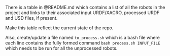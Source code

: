 There is a table in @README.md which contains a list of all the robots in the project and links to their associated input URDF/XACRO, processed URDF and USD files, if present.

Make this table reflect the current state of the repo.

Also, create/update a file named `to_process.sh` which is a bash file where each line contains the fully formed command `bash process.sh INPUT_FILE` which needs to be run for all the unprocessed robots.